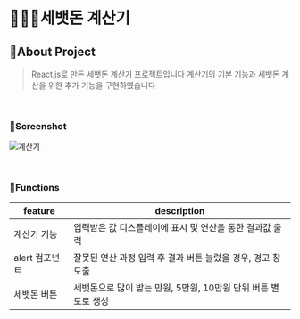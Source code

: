 # 🙇🏼‍♀️세뱃돈 계산기

## 📍About Project

> React.js로 만든 세뱃돈 계산기 프로젝트입니다
> 계산기의 기본 기능과 세뱃돈 계산을 위한 추가 기능을 구현하였습니다

</br>

### 📍Screenshot

![계산기](https://github.com/Jinny-Jin/coding_athletics_calculator/assets/119784298/5345c221-9afb-4d1b-801a-5aa83eeb4a56)


</br>

### 📍Functions

| feature        | description                                                    |
| -------------- | -------------------------------------------------------------- |
| 계산기 기능    | 입력받은 값 디스플레이에 표시 및 연산을 통한 결과값 출력       |
| alert 컴포넌트 | 잘못된 연산 과정 입력 후 결과 버튼 눌렀을 경우, 경고 창 도출   |
| 세뱃돈 버튼    | 세뱃돈으로 많이 받는 만원, 5만원, 10만원 단위 버튼 별도로 생성 |
